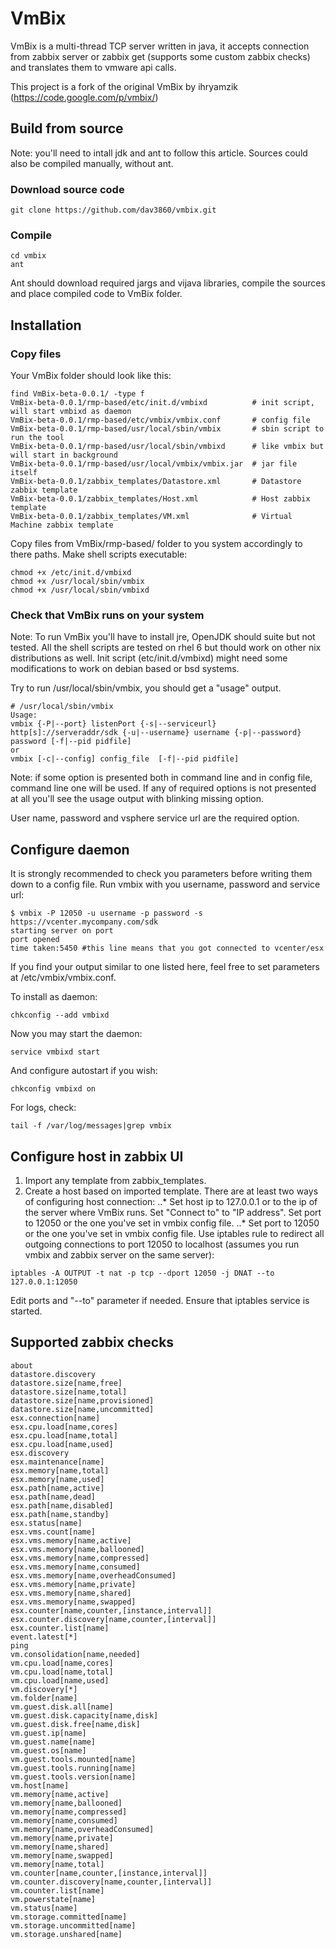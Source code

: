 # VmBix
VmBix is a multi-thread TCP server written in java, it accepts connection from zabbix server or zabbix get (supports some custom zabbix checks) and translates them to vmware api calls.

This project is a fork of the original VmBix by ihryamzik (https://code.google.com/p/vmbix/) 

## Build from source
Note: you'll need to intall jdk and ant to follow this article. Sources could also be compiled manually, without ant.

### Download source code
```
git clone https://github.com/dav3860/vmbix.git
```

### Compile
```
cd vmbix
ant
```
Ant should download required jargs and vijava libraries, compile the sources and place compiled code to VmBix folder.

## Installation
### Copy files
Your VmBix folder should look like this:
```
find VmBix-beta-0.0.1/ -type f
VmBix-beta-0.0.1/rmp-based/etc/init.d/vmbixd          # init script, will start vmbixd as daemon
VmBix-beta-0.0.1/rmp-based/etc/vmbix/vmbix.conf       # config file
VmBix-beta-0.0.1/rmp-based/usr/local/sbin/vmbix       # sbin script to run the tool
VmBix-beta-0.0.1/rmp-based/usr/local/sbin/vmbixd      # like vmbix but will start in background
VmBix-beta-0.0.1/rmp-based/usr/local/vmbix/vmbix.jar  # jar file itself
VmBix-beta-0.0.1/zabbix_templates/Datastore.xml       # Datastore zabbix template
VmBix-beta-0.0.1/zabbix_templates/Host.xml            # Host zabbix template 
VmBix-beta-0.0.1/zabbix_templates/VM.xml              # Virtual Machine zabbix template
```
Copy files from VmBix/rmp-based/ folder to you system accordingly to there paths. Make shell scripts executable:

```
chmod +x /etc/init.d/vmbixd
chmod +x /usr/local/sbin/vmbix
chmod +x /usr/local/sbin/vmbixd
```
### Check that VmBix runs on your system
Note: To run VmBix you'll have to install jre, OpenJDK should suite but not tested. All the shell scripts are tested on rhel 6 but thould work on other nix distributions as well. Init script (etc/init.d/vmbixd) might need some modifications to work on debian based or bsd systems.

Try to run /usr/local/sbin/vmbix, you should get a "usage" output.

```
# /usr/local/sbin/vmbix
Usage:
vmbix {-P|--port} listenPort {-s|--serviceurl} http[s]://serveraddr/sdk {-u|--username} username {-p|--password} password [-f|--pid pidfile]
or
vmbix [-c|--config] config_file  [-f|--pid pidfile]
```
Note: if some option is presented both in command line and in config file, command line one will be used. If any of required options is not presented at all you'll see the usage output with blinking missing option.

User name, password and vsphere service url are the required option.

## Configure daemon
It is strongly recommended to check you parameters before writing them down to a config file. Run vmbix with you username, password and service url:

```
$ vmbix -P 12050 -u username -p password -s https://vcenter.mycompany.com/sdk
starting server on port
port opened
time taken:5450 #this line means that you got connected to vcenter/esx
```
If you find your output similar to one listed here, feel free to set parameters at /etc/vmbix/vmbix.conf.

To install as daemon:
```
chkconfig --add vmbixd
```
Now you may start the daemon:
```
service vmbixd start
```
And configure autostart if you wish:
```
chkconfig vmbixd on
```
For logs, check:
```
tail -f /var/log/messages|grep vmbix
```
## Configure host in zabbix UI
1. Import any template from zabbix_templates.
2. Create a host based on imported template. There are at least two ways of configuring host connection:
..* Set host ip to 127.0.0.1 or to the ip of the server where VmBix runs. Set "Connect to" to "IP address". Set port to 12050 or the one you've set in vmbix config file.
..* Set port to 12050 or the one you've set in vmbix config file. Use iptables rule to redirect all outgoing connections to port 12050 to localhost (assumes you run vmbix and zabbix server on the same server):
```
iptables -A OUTPUT -t nat -p tcp --dport 12050 -j DNAT --to 127.0.0.1:12050
```
Edit ports and "--to" parameter if needed. Ensure that iptables service is started.

## Supported zabbix checks
```
about
datastore.discovery
datastore.size[name,free]
datastore.size[name,total]
datastore.size[name,provisioned]
datastore.size[name,uncommitted]
esx.connection[name]
esx.cpu.load[name,cores]
esx.cpu.load[name,total]
esx.cpu.load[name,used]
esx.discovery
esx.maintenance[name]
esx.memory[name,total]
esx.memory[name,used]
esx.path[name,active]
esx.path[name,dead]
esx.path[name,disabled]
esx.path[name,standby]
esx.status[name]
esx.vms.count[name]
esx.vms.memory[name,active]
esx.vms.memory[name,ballooned]
esx.vms.memory[name,compressed]
esx.vms.memory[name,consumed]
esx.vms.memory[name,overheadConsumed]
esx.vms.memory[name,private]
esx.vms.memory[name,shared]
esx.vms.memory[name,swapped]
esx.counter[name,counter,[instance,interval]]
esx.counter.discovery[name,counter,[interval]]
esx.counter.list[name]
event.latest[*]
ping
vm.consolidation[name,needed]
vm.cpu.load[name,cores]
vm.cpu.load[name,total]
vm.cpu.load[name,used]
vm.discovery[*]
vm.folder[name]
vm.guest.disk.all[name]
vm.guest.disk.capacity[name,disk]
vm.guest.disk.free[name,disk]
vm.guest.ip[name]
vm.guest.name[name]
vm.guest.os[name]
vm.guest.tools.mounted[name]
vm.guest.tools.running[name]
vm.guest.tools.version[name]
vm.host[name]
vm.memory[name,active]
vm.memory[name,ballooned]
vm.memory[name,compressed]
vm.memory[name,consumed]
vm.memory[name,overheadConsumed]
vm.memory[name,private]
vm.memory[name,shared]
vm.memory[name,swapped]
vm.memory[name,total]
vm.counter[name,counter,[instance,interval]]
vm.counter.discovery[name,counter,[interval]]
vm.counter.list[name]
vm.powerstate[name]
vm.status[name]
vm.storage.committed[name]
vm.storage.uncommitted[name]
vm.storage.unshared[name]
```
